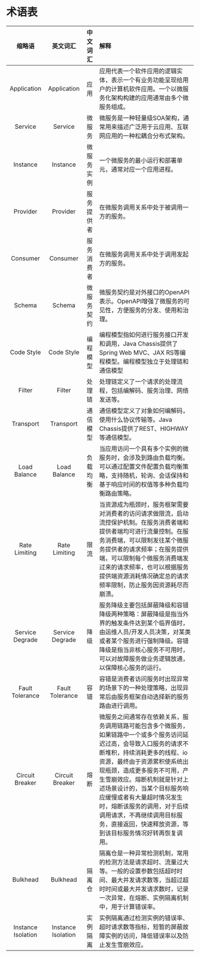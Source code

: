 # 术语表

|        缩略语         |        英文词汇        | 中文词汇  | 解释                                                                                                                                                                                                                 |
|:------------------:|:------------------:|:-----:|:-------------------------------------------------------------------------------------------------------------------------------------------------------------------------------------------------------------------|
|    Application     |    Application     |  应用   | 应用代表一个软件应用的逻辑实体，表示一个有业务功能呈现给用户的计算机软件应用。一个以微服务化架构构建的应用通常由多个微服务组成。                                                                                                                                                   |
|      Service       |      Service       |  微服务  | 微服务是一种轻量级SOA架构，通常用来描述广泛用于云应用、互联网应用的一种松耦合分布式架构。                                                                                                                                                                     |
|      Instance      |      Instance      | 微服务实例 | 一个微服务的最小运行和部署单元，通常对应一个应用进程。                                                                                                                                                                                        |
|      Provider      |      Provider      | 服务提供者 | 在微服务调用关系中处于被调用一方的服务。                                                                                                                                                                                               |
|      Consumer      |      Consumer      | 服务消费者 | 在微服务调用关系中处于调用发起方的服务。                                                                                                                                                                                               |
|       Schema       |       Schema       | 微服务契约 | 微服务契约是对外接口的OpenAPI表示。OpenAPI增强了微服务的可见性，方便服务的分发、使用和治理。                                                                                                                                                              |
|     Code Style     |     Code Style     | 编程模型  | 编程模型指如何进行服务接口开发和调用，Java Chassis提供了Spring Web MVC、JAX RS等编程模型。编程模型独立于处理链和通信模型                                                                                                                                       |
|       Filter       |       Filter       |  处理链  | 处理链定义了一个请求的处理流程，包括编解码、服务治理、网络发送等。                                                                                                                                                                                  |
|     Transport      |     Transport      | 通信模型  | 通信模型定义了对象如何编解码，使用什么协议传输等。Java Chassis提供了REST、HIGHWAY等通信模型。                                                                                                                                                         |
|    Load Balance    |    Load Balance    | 负载均衡  | 当应用访问一个具有多个实例的微服务时，会涉及到路由负载均衡。可以通过配置文件配置负载均衡策略，支持随机，轮询、会话保持和基于响应时间的权值等多种负载均衡路由策略。                                                                                                                                  |
|   Rate Limiting    |   Rate Limiting    |  限流   | 当资源成为瓶颈时，服务框架需要对消费者的访问请求做限流，启动流控保护机制。在服务消费者端和提供者端均可进行流量控制。在服务消费端，可以限制发往某个微服务提供者的请求频率；在服务提供端，可以限制每个微服务消费端发过来的请求频率，也可以根据服务提供端资源消耗情况确定总的请求频率限制，防止服务因资源耗尽而崩溃。                                                          |
|  Service Degrade   |  Service Degrade   |  降级   | 服务降级主要包括屏蔽降级和容错降级两种策略：屏蔽降级是指当外界的触发条件达到某个临界值时，由运维人员/开发人员决策，对某类或者某个服务进行强制降级。容错降级是指当非核心服务不可用时，可以对故障服务做业务逻辑放通，以保障核心服务的运行。                                                                                              |
|  Fault Tolerance   |  Fault Tolerance   |  容错   | 容错是消费者访问服务时出现异常的场景下的一种处理策略，出现异常后由服务框架自动选择新的服务路由进行调用。                                                                                                                                                               |
|  Circuit Breaker   |  Circuit Breaker   |  熔断   | 微服务之间通常存在依赖关系，服务调用链路可能包含多个微服务，如果链路中一个或多个服务访问延迟过高，会导致入口服务的请求不断堆积，持续消耗更多的线程、io资源，最终由于资源累积使系统出现瓶颈，造成更多服务不可用，产生雪崩效应。熔断机制就是针对上述场景设计的，当某个目标服务响应缓慢或者有大量超时情况发生时，熔断该服务的调用，对于后续调用请求，不再继续调用目标服务，直接返回，快速释放资源，等到该目标服务情况好转再恢复调用。 |
|      Bulkhead      |      Bulkhead      |  隔离仓  | 隔离仓是一种异常检测机制，常用的检测方法是请求超时、流量过大等。一般的设置参数包括超时时间、最大并发请求数等，当超过超时时间或最大并发请求数时，记录一次异常，在熔断、实例隔离机制中，用于计算错误率。                                                                                                                |
| Instance Isolation | Instance Isolation | 实例隔离  | 实例隔离通过检测实例的错误率、超时请求数等指标，短暂的屏蔽故障实例的访问，降低错误率以及防止发生雪崩效应。                                                                                                                                                              |


